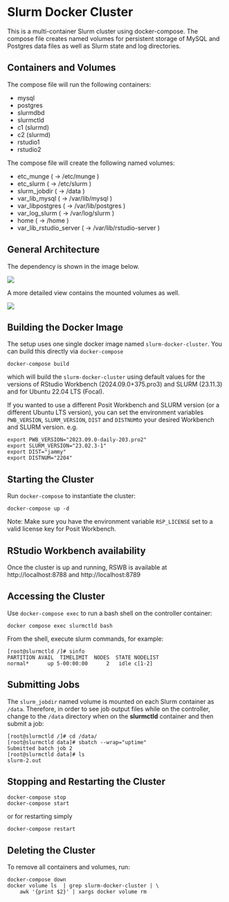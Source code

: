 # Slurm Docker Cluster

This is a multi-container Slurm cluster using docker-compose.  The compose file
creates named volumes for persistent storage of MySQL and Postgres data files as well as
Slurm state and log directories.

## Containers and Volumes

The compose file will run the following containers:

* mysql
* postgres
* slurmdbd
* slurmctld
* c1 (slurmd)
* c2 (slurmd)
* rstudio1
* rstudio2

The compose file will create the following named volumes:

* etc_munge         	 ( -> /etc/munge     )
* etc_slurm         	 ( -> /etc/slurm     )
* slurm_jobdir      	 ( -> /data          )
* var_lib_mysql     	 ( -> /var/lib/mysql )
* var_libpostgres     	 ( -> /var/lib/postgres )
* var_log_slurm     	 ( -> /var/log/slurm )
* home	 		 ( -> /home )
* var_lib_rstudio_server ( -> /var/lib/rstudio-server )

## General Architecture

The dependency is shown in the image below.

![](img/docker-compose.png)

A more detailed view contains the mounted volumes as well. 

![](img/docker-compose-no-nw-no-port.png)


## Building the Docker Image

The setup uses one single docker image named `slurm-docker-cluster`. You can build this directly via  `docker-compose`

```console
docker-compose build 
```
which will build the `slurm-docker-cluster` using default values for the versions of RStudio Workbench (2024.09.0+375.pro3) and SLURM (23.11.3) and for Ubuntu 22.04 LTS (Focal).

If you wanted to use a different Posit Workbench and SLURM version (or a different Ubuntu LTS version), you can set the environment variables `PWB_VERSION`, `SLURM_VERSION`, `DIST` and `DISTNUM`to your desired Workbench and SLURM version. e.g. 

```console
export PWB_VERSION="2023.09.0-daily-203.pro2"
export SLURM_VERSION="23.02.3-1" 
export DIST="jammy"
export DISTNUM="2204"
```                                                  


## Starting the Cluster

Run `docker-compose` to instantiate the cluster:

```console
docker-compose up -d
```

Note: Make sure you have the environment variable `RSP_LICENSE` set to a valid license key for Posit Workbench.  

## RStudio Workbench availability

Once the cluster is up and running, RSWB is available at http://localhost:8788 and http://localhost:8789

## Accessing the Cluster

Use `docker-compose exec` to run a bash shell on the controller container:

```console
docker compose exec slurmctld bash
```

From the shell, execute slurm commands, for example:

```console
[root@slurmctld /]# sinfo
PARTITION AVAIL  TIMELIMIT  NODES  STATE NODELIST
normal*      up 5-00:00:00      2   idle c[1-2]
```

## Submitting Jobs

The `slurm_jobdir` named volume is mounted on each Slurm container as `/data`.
Therefore, in order to see job output files while on the controller, change to
the `/data` directory when on the **slurmctld** container and then submit a job:

```console
[root@slurmctld /]# cd /data/
[root@slurmctld data]# sbatch --wrap="uptime"
Submitted batch job 2
[root@slurmctld data]# ls
slurm-2.out
```

## Stopping and Restarting the Cluster

```console
docker-compose stop
docker-compose start
```

or for restarting simply

```console
docker-compose restart
```

## Deleting the Cluster

To remove all containers and volumes, run:

```console
docker-compose down
docker volume ls  | grep slurm-docker-cluster | \
	awk '{print $2}' | xargs docker volume rm 
```
